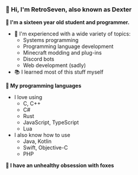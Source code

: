 ### 👋 Hi, I'm RetroSeven, also known as Dexter

**🦊 I'm a sixteen year old student and programmer.**
- 🎨 I'm experienced with a wide variety of topics:
  - Systems programming
  - Programming language development
  - Minecraft modding and plug-ins
  - Discord bots
  - Web development (sadly)
- 📚 I learned most of this stuff myself

**📖 My programming languages**
- I love using
  - C, C++
  - C#
  - Rust
  - JavaScript, TypeScript
  - Lua
- I also know how to use
  - Java, Kotlin
  - Swift, Objective-C
  - PHP

**🦊 I have an unhealthy obsession with foxes**
